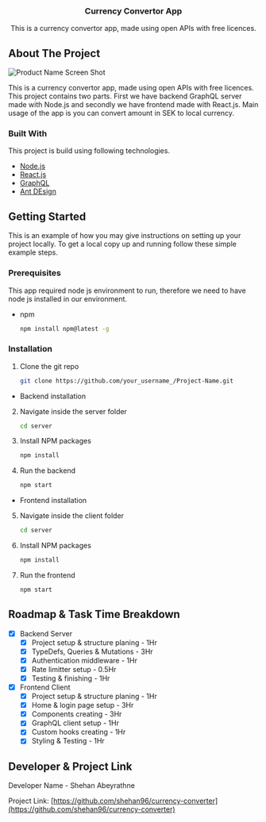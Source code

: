 <div align="center">

  <h3 align="center">Currency Convertor App</h3>

  <p align="center">
  This is a currency convertor app, made using open APIs with free licences.
  </p>
</div>

<!-- ABOUT THE PROJECT -->

## About The Project

![Product Name Screen Shot](https://i.postimg.cc/ydR9fq28/Screenshot-2022-05-16-at-17-47-44.png)

This is a currency convertor app, made using open APIs with free licences. This project contains two parts. First we have backend GraphQL server made with Node.js and secondly we have frontend made with React.js. Main usage of the app is you can convert amount in SEK to local currency.

### Built With

This project is build using following technologies.

- [Node.js](https://nodejs.org/en/)
- [React.js](https://reactjs.org/)
- [GraphQL](https://graphql.org/)
- [Ant DEsign](https://ant.design/)

<!-- GETTING STARTED -->

## Getting Started

This is an example of how you may give instructions on setting up your project locally.
To get a local copy up and running follow these simple example steps.

### Prerequisites

This app required node js environment to run, therefore we need to have node js installed in our environment.

- npm
  ```sh
  npm install npm@latest -g
  ```

### Installation

1. Clone the git repo
   ```sh
   git clone https://github.com/your_username_/Project-Name.git
   ```

- Backend installation

2. Navigate inside the server folder

   ```sh
   cd server
   ```

3. Install NPM packages
   ```sh
   npm install
   ```
4. Run the backend
   ```sh
   npm start
   ```

- Frontend installation

5. Navigate inside the client folder
   ```sh
   cd server
   ```
6. Install NPM packages
   ```sh
   npm install
   ```
7. Run the frontend
   ```sh
   npm start
   ```
   <!-- ROADMAP & TASK TIME BREAKDOWN -->

## Roadmap & Task Time Breakdown

- [x] Backend Server
  - [x] Project setup & structure planing - 1Hr
  - [x] TypeDefs, Queries & Mutations - 3Hr
  - [x] Authentication middleware - 1Hr
  - [x] Rate limitter setup - 0.5Hr
  - [x] Testing & finishing - 1Hr
- [x] Frontend Client
  - [x] Project setup & structure planing - 1Hr
  - [x] Home & login page setup - 3Hr
  - [x] Components creating - 3Hr
  - [x] GraphQL client setup - 1Hr
  - [x] Custom hooks creating - 1Hr
  - [x] Styling & Testing - 1Hr

<!-- DEVELOPER -->

## Developer & Project Link

Developer Name - Shehan Abeyrathne

Project Link: [https://github.com/shehan96/currency-converter](https://github.com/shehan96/currency-converter)
